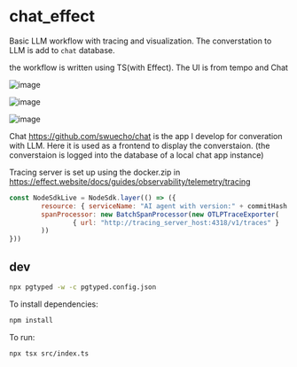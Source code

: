 # chat_effect

Basic LLM workflow with tracing and visualization. The converstation to LLM is add to `chat` database.

the workflow is written using TS(with Effect). The UI is from tempo and Chat


![image](https://github.com/swuecho/chat_effect/assets/666683/aee981a5-a289-4b51-ae82-be0d1d5dea64)

![image](https://github.com/swuecho/chat_effect/assets/666683/5c2a78d5-466d-4ace-bc2f-5241caaa6409)


![image](https://github.com/swuecho/chat_effect/assets/666683/91f9a4a5-0a02-4c12-9a8f-7b35d40837cb)

Chat https://github.com/swuecho/chat is the app I develop for converation with LLM. Here it is used as a frontend to display the converstaion. (the converstaion is logged into the database of a local chat app instance)

Tracing server is set up using the docker.zip in https://effect.website/docs/guides/observability/telemetry/tracing

```js
const NodeSdkLive = NodeSdk.layer(() => ({
        resource: { serviceName: "AI agent with version:" + commitHash },
        spanProcessor: new BatchSpanProcessor(new OTLPTraceExporter(
                { url: "http://tracing_server_host:4318/v1/traces" }
        ))
}))
```
## dev

```sh
npx pgtyped -w -c pgtyped.config.json
```

To install dependencies:

```bash
npm install
```

To run:

```bash
npx tsx src/index.ts 
```

